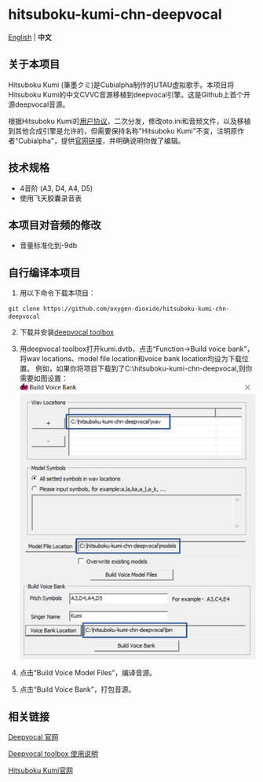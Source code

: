 # hitsuboku-kumi-chn-deepvocal
[English](README.md) | **中文**
## 关于本项目
Hitsuboku Kumi (筆墨クミ)是Cubialpha制作的UTAU虚拟歌手。本项目将Hitsuboku Kumi的中文CVVC音源移植到deepvocal引擎。这是Github上首个开源deepvocal音源。

根据Hitsuboku Kumi的[用户协议](https://cubialpha.wixsite.com/koomstar/character)，二次分发，修改oto.ini和音频文件，以及移植到其他合成引擎是允许的，但需要保持名称"Hitsuboku Kumi"不变，注明原作者"Cubialpha"，提供[官网链接](https://cubialpha.wixsite.com/koomstar)，并明确说明你做了编辑。

## 技术规格
- 4音阶 (A3, D4, A4, D5)
- 使用飞天胶囊录音表

## 本项目对音频的修改
- 音量标准化到-9db

## 自行编译本项目
1. 用以下命令下载本项目：
```
git clone https://github.com/oxygen-dioxide/hitsuboku-kumi-chn-deepvocal
```

2. 下载并安装[deepvocal toolbox](https://dl.deep-vocal.com/toolbox/Setup_DeepVocalToolBox_beta_2.1.0.zip)

3. 用deepvocal toolbox打开kumi.dvtb，点击“Function→Build voice bank”，将wav locations、model file location和voice bank location均设为下载位置。
例如，如果你将项目下载到了C:\hitsuboku-kumi-chn-deepvocal,则你需要如图设置：
![](Resource/2021-05-26-16-53-26.png)

4. 点击“Build Voice Model Files”，编译音源。

5. 点击“Build Voice Bank”，打包音源。

## 相关链接
[Deepvocal 官网](deep-vocal.com)

[Deepvocal toolbox 使用说明](https://share.weiyun.com/5snXMol)

[Hitsuboku Kumi官网](https://cubialpha.wixsite.com/koomstar)